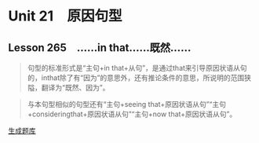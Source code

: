 ﻿ # Unit 21　原因句型
 ## Lesson 265　……in that……既然……
 
> 句型的标准形式是“主句+in that+从句”，是通过that来引导原因状语从句的，inthat除了有“因为”的意思外，还有推论条件的意思，所说明的范围狭隘，翻译为“既然、因为”。

> 与本句型相似的句型还有“主句+seeing that+原因状语从句”“主句+consideringthat+原因状语从句”“主句+now that+原因状语从句”。


 [生成题库](./sentence/f265.json)